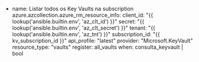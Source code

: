 - name: Listar todos os Key Vaults na subscription
  azure.azcollection.azure_rm_resource_info:
    client_id: "{{ lookup('ansible.builtin.env', 'az_clt_id') }}"
    secret: "{{ lookup('ansible.builtin.env', 'az_clt_secret') }}"
    tenant: "{{ lookup('ansible.builtin.env', 'az_tnt') }}"
    subscription_id: "{{ kv_subscription_id }}"
    api_profile: "latest"
    provider: "Microsoft.KeyVault"
    resource_type: "vaults"
  register: all_vaults
  when: consulta_keyvault | bool